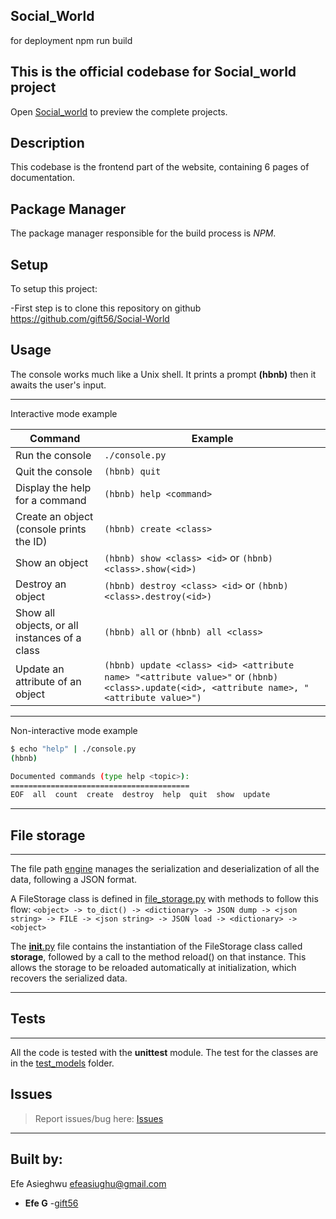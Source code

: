 ## Social_World

for deployment npm run build

## This is the official codebase for Social_world project

Open [Social_world]() to preview the complete projects.

## Description

This codebase is the frontend part of the website, containing 6 pages of documentation.

## Package Manager

The package manager responsible for the build process is _NPM_.

## Setup

To setup this project:

-First step is to clone this repository on github https://github.com/gift56/Social-World

## Usage

The console works much like a Unix shell.
It prints a prompt **(hbnb)** then it awaits the user's input.

---

Interactive mode example

| Command                                       | Example                                                                                                                                   |
| --------------------------------------------- | ----------------------------------------------------------------------------------------------------------------------------------------- |
| Run the console                               | `./console.py`                                                                                                                            |
| Quit the console                              | `(hbnb) quit`                                                                                                                             |
| Display the help for a command                | `(hbnb) help <command>`                                                                                                                   |
| Create an object (console prints the ID)      | `(hbnb) create <class>`                                                                                                                   |
| Show an object                                | `(hbnb) show <class> <id>` or `(hbnb) <class>.show(<id>)`                                                                                 |
| Destroy an object                             | `(hbnb) destroy <class> <id>` or `(hbnb) <class>.destroy(<id>)`                                                                           |
| Show all objects, or all instances of a class | `(hbnb) all` or `(hbnb) all <class>`                                                                                                      |
| Update an attribute of an object              | `(hbnb) update <class> <id> <attribute name> "<attribute value>"` or `(hbnb) <class>.update(<id>, <attribute name>, "<attribute value>")` |

---

Non-interactive mode example

```bash
$ echo "help" | ./console.py
(hbnb)

Documented commands (type help <topic>):
========================================
EOF  all  count  create  destroy  help  quit  show  update
```

---

## File storage

---

The file path [engine](./models/engine/) manages the serialization and deserialization of all the data, following a JSON format.

A FileStorage class is defined in [file_storage.py](./models/engine/file_storage.py) with methods to follow this flow:
`<object> -> to_dict() -> <dictionary> -> JSON dump -> <json string> -> FILE -> <json string> -> JSON load -> <dictionary> -> <object>`

The [**init**.py](./models/__init__.py) file contains the instantiation of the FileStorage class called **storage**, followed by a call to the method reload() on that instance.
This allows the storage to be reloaded automatically at initialization, which recovers the serialized data.

---

## Tests

---

All the code is tested with the **unittest** module.
The test for the classes are in the [test_models](./tests/test_models/) folder.

## Issues

> Report issues/bug here: [Issues](https://github.com/gift56)

---

## Built by:

Efe Asieghwu <efeasiughu@gmail.com>

- **Efe G** -[gift56](https://github.com/gift56)
